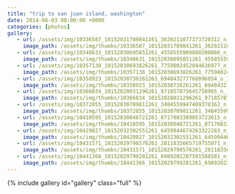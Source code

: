 ```yaml
---
title: "trip to san juan island, washington"
date: 2014-06-03 08:00:00 +0000
categories: [photos]
gallery:
   - url: /assets/img/10336587_10152031789841261_3620211077373720312_n_10152031789841261.jpg
     image_path: /assets/img/thumbs/10336587_10152031789841261_3620211077373720312_n_10152031789841261.png
   - url: /assets/img/10348631_10152030695851261_4558555909880200866_n_10152030695851261.jpg
     image_path: /assets/img/thumbs/10348631_10152030695851261_4558555909880200866_n_10152030695851261.png
   - url: /assets/img/10357138_10152030693826261_7759802452044636977_n_10152030693826261.jpg
     image_path: /assets/img/thumbs/10357138_10152030693826261_7759802452044636977_n_10152030693826261.png
   - url: /assets/img/10358923_10152030738261261_694843277768896854_o_10152030738261261.jpg
     image_path: /assets/img/thumbs/10358923_10152030738261261_694843277768896854_o_10152030738261261.png
   - url: /assets/img/10366034_10152028031296261_971857875645758965_n_10152028031296261.jpg
     image_path: /assets/img/thumbs/10366034_10152028031296261_971857875645758965_n_10152028031296261.png
   - url: /assets/img/10372055_10152030709811261_3484559947409378362_n_10152030709811261.jpg
     image_path: /assets/img/thumbs/10372055_10152030709811261_3484559947409378362_n_10152030709811261.png
   - url: /assets/img/10410595_10152030848721261_8717003389053723615_n_10152030848721261.jpg
     image_path: /assets/img/thumbs/10410595_10152030848721261_8717003389053723615_n_10152030848721261.png
   - url: /assets/img/10429827_10152032302551261_6459944674263322283_n_10152032302551261.jpg
     image_path: /assets/img/thumbs/10429827_10152032302551261_6459944674263322283_n_10152032302551261.png
   - url: /assets/img/10431571_10152029798576261_2811835665719755071_n_10152029798576261.jpg
     image_path: /assets/img/thumbs/10431571_10152029798576261_2811835665719755071_n_10152029798576261.png
   - url: /assets/img/10441366_10152029799281261_6989202207591588581_n_10152029799281261.jpg
     image_path: /assets/img/thumbs/10441366_10152029799281261_6989202207591588581_n_10152029799281261.png
---
```

{% include gallery id="gallery" class="full" %}